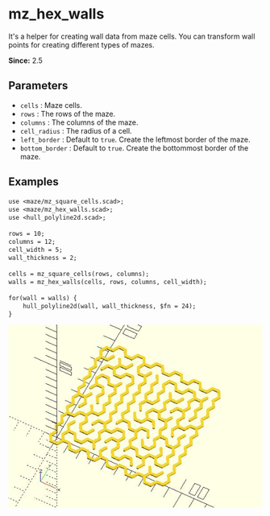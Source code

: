 # mz_hex_walls

It's a helper for creating wall data from maze cells. You can transform wall points for creating different types of mazes.

**Since:** 2.5

## Parameters

- `cells` : Maze cells.
- `rows` : The rows of the maze.
- `columns` : The columns of the maze.
- `cell_radius` : The radius of a cell.
- `left_border` : Default to `true`. Create the leftmost border of the maze.
- `bottom_border` : Default to `true`. Create the bottommost border of the maze.

## Examples
    
	use <maze/mz_square_cells.scad>;
	use <maze/mz_hex_walls.scad>;
	use <hull_polyline2d.scad>;

	rows = 10;
	columns = 12;
	cell_width = 5;
	wall_thickness = 2;

	cells = mz_square_cells(rows, columns);
	walls = mz_hex_walls(cells, rows, columns, cell_width);

	for(wall = walls) {
		hull_polyline2d(wall, wall_thickness, $fn = 24);
	}
	
![mz_hex_walls](images/lib2x-mz_hex_walls-1.JPG)